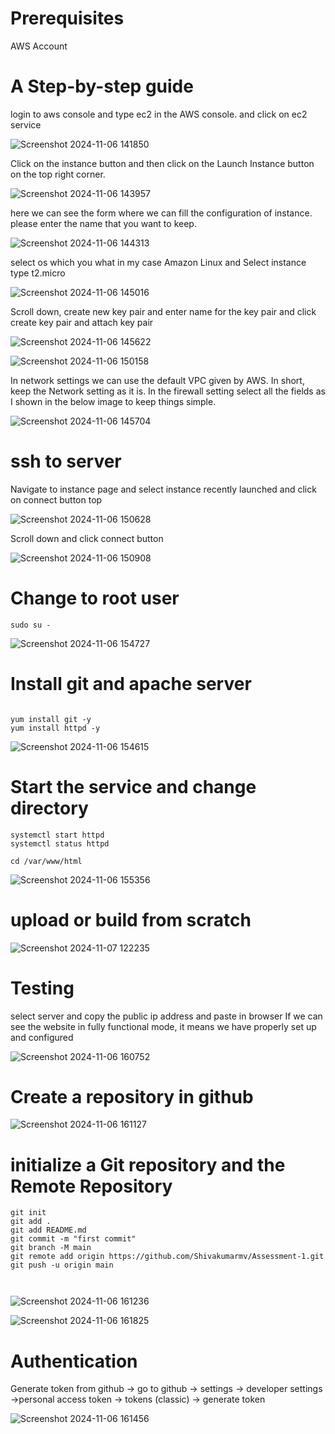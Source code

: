 
# Prerequisites

AWS Account

# A Step-by-step guide

login to aws console and type ec2 in the AWS console. and click on ec2 service 

![Screenshot 2024-11-06 141850](https://github.com/user-attachments/assets/1855ee0c-1ccd-4ced-8136-4d5db34c08eb)


Click on the instance button and then click on the Launch Instance button on the top right corner.

![Screenshot 2024-11-06 143957](https://github.com/user-attachments/assets/a23f679f-0f13-476e-a5ff-e5647517c548)


here we can see the form where we can fill the configuration of instance. please enter the name that you want to keep.

![Screenshot 2024-11-06 144313](https://github.com/user-attachments/assets/a0e70b98-3b7d-4f83-a696-db0d54a47a2d)


select os which you what in my case Amazon Linux and Select instance type t2.micro

![Screenshot 2024-11-06 145016](https://github.com/user-attachments/assets/8965dd1b-0219-4785-bed5-b0d886f69b90)


Scroll down, create new key pair and enter name for the key pair and click create key pair and attach key pair 

![Screenshot 2024-11-06 145622](https://github.com/user-attachments/assets/d10f28e4-d734-48f7-8f7a-c515c3d31f97)

![Screenshot 2024-11-06 150158](https://github.com/user-attachments/assets/5c01d443-52fe-4ed4-8916-cc7bc090ada0)


In network settings we can use the default VPC given by AWS. In short, keep the Network setting as it is. In the firewall setting select all the fields as I shown in the below image to keep things simple.

![Screenshot 2024-11-06 145704](https://github.com/user-attachments/assets/81b688b9-cda7-492d-9e10-e42a7078b364)


# ssh to server

Navigate to instance page and select instance recently launched and click on connect button top 

![Screenshot 2024-11-06 150628](https://github.com/user-attachments/assets/822c1434-6749-4a6c-8eef-17e3485d21b6)


Scroll down and click connect button 

![Screenshot 2024-11-06 150908](https://github.com/user-attachments/assets/504d7daa-c15f-41d6-b554-744a2ee103fb)



# Change to root user

```
sudo su -

```
![Screenshot 2024-11-06 154727](https://github.com/user-attachments/assets/2dbc112e-8103-470d-b036-b82cb6e6adbf)

# Install git and apache server

```

yum install git -y 
yum install httpd -y

```

![Screenshot 2024-11-06 154615](https://github.com/user-attachments/assets/ef3ba15c-3c03-4aca-937e-d7f7afede9eb)


# Start the service and change directory 

```
systemctl start httpd
systemctl status httpd

cd /var/www/html

```
![Screenshot 2024-11-06 155356](https://github.com/user-attachments/assets/77afe8eb-d431-455a-932a-e992b9980613)


# upload or build from scratch


![Screenshot 2024-11-07 122235](https://github.com/user-attachments/assets/7184d5f2-c160-4559-8bed-c1a3b77a6507)


# Testing

select server and copy the public ip address and paste in browser 
If we can see the website in fully functional mode, it means we have properly set up and configured 

![Screenshot 2024-11-06 160752](https://github.com/user-attachments/assets/11f81d7f-24ca-4e0a-8f40-b6d3d4831a1b)

# Create a repository in github

![Screenshot 2024-11-06 161127](https://github.com/user-attachments/assets/9ce0ef8d-073a-460e-ae2f-9d2310a06d78)

# initialize a Git repository and the Remote Repository 

```
git init
git add .
git add README.md
git commit -m "first commit"
git branch -M main
git remote add origin https://github.com/Shivakumarmv/Assessment-1.git
git push -u origin main



```


![Screenshot 2024-11-06 161236](https://github.com/user-attachments/assets/b7b05b6d-90cd-4776-bfaa-04f192e62a20)


![Screenshot 2024-11-06 161825](https://github.com/user-attachments/assets/f713e4dc-ded9-407c-a6c6-8a13c90075e4)



# Authentication

Generate token from github -> go to github -> settings -> developer settings ->personal access token -> tokens (classic) -> generate token

![Screenshot 2024-11-06 161456](https://github.com/user-attachments/assets/b51dc3e4-3fff-4315-9671-83e888c00aee)
